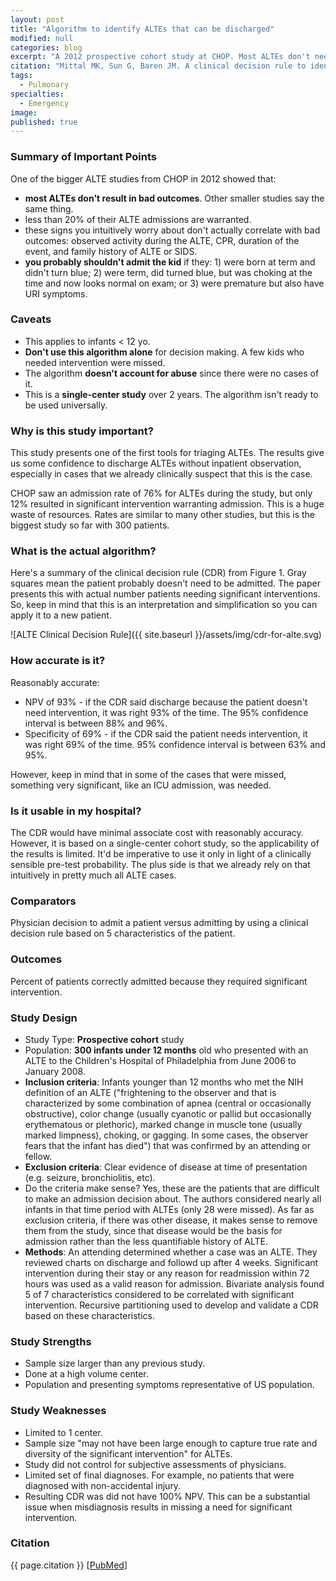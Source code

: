 ```yaml
---
layout: post
title: "Algorithm to identify ALTEs that can be discharged"
modified: null
categories: blog
excerpt: "A 2012 prospective cohort study at CHOP. Most ALTEs don't need admission. Use this algorithm to determine who can go home."
citation: "Mittal MK, Sun G, Baren JM. A clinical decision rule to identify infants with apparent life-threatening event who can be safely discharged from the emergency department. Pediatr Emerg Care. 2012;28(7):599-605."
tags:
  - Pulmonary
specialties:
  - Emergency
image:
published: true
---
```


### Summary of Important Points

One of the bigger ALTE studies from CHOP in 2012 showed that:

* **most ALTEs don't result in bad outcomes**. Other smaller studies say the same thing.
* less than 20% of their ALTE admissions are warranted.
* these signs you intuitively worry about don't  actually correlate with bad outcomes: observed activity during the ALTE, CPR, duration of the event, and family history of ALTE or SIDS.
* **you probably shouldn't admit the kid** if they: 1) were born at term and didn't turn blue; 2) were term, did turned blue, but was choking at the time and now looks normal on exam; or 3) were premature but also have URI symptoms.

### Caveats

* This applies to infants < 12 yo.
* **Don't use this algorithm alone** for decision making. A few kids who needed intervention were missed.
* The algorithm **doesn't account for abuse** since there were no cases of it.
* This is a **single-center study** over 2 years. The algorithm isn't ready to be used universally.

### Why is this study important?

This study presents one of the first tools for triaging ALTEs. The results give us some confidence to discharge ALTEs without inpatient observation, especially in cases that we already clinically suspect that this is the case.

CHOP saw an admission rate of 76% for ALTEs during the study, but only 12% resulted in significant intervention warranting admission. This is a huge waste of resources. Rates are similar to many other studies, but this is the biggest study so far with 300 patients.

### What is the actual algorithm?

Here's a summary of the clinical decision rule (CDR) from Figure 1. Gray squares mean the patient probably doesn't need to be admitted. The paper presents this with actual number patients needing significant interventions. So, keep in mind that this is an interpretation and simplification so you can apply it to a new patient.

![ALTE Clinical Decision Rule]({{ site.baseurl }}/assets/img/cdr-for-alte.svg)

### How accurate is it?

Reasonably accurate:

* NPV of 93% - if the CDR said discharge because the patient doesn't need intervention, it was right 93% of the time. The 95% confidence interval is between 88% and 96%.
* Specificity of 69% - if the CDR said the patient needs intervention, it was right 69% of the time. 95% confidence interval is between 63% and 95%.

However, keep in mind that in some of the cases that were missed, something very significant, like an ICU admission, was needed.

### Is it usable in my hospital?

The CDR would have minimal associate cost with reasonably accuracy. However, it is based on a single-center cohort study, so the applicability of the results is limited. It'd be imperative to use it only in light of a clinically sensible pre-test probability. The plus side is that we already rely on that intuitively in pretty much all ALTE cases.

### Comparators

Physician decision to admit a patient versus admitting by using a clinical decision rule based on 5 characteristics of the patient.

### Outcomes

Percent of patients correctly admitted because they required significant intervention.

### Study Design

* Study Type: **Prospective cohort** study
* Population: **300 infants under 12 months** old who presented with an ALTE to the Children's Hospital of Philadelphia from June 2006 to January 2008.
* **Inclusion criteria**: Infants younger than 12 months who met the NIH definition of an ALTE ("frightening to the observer and that is characterized by some combination of apnea (central or occasionally obstructive), color change (usually cyanotic or pallid but occasionally erythematous or plethoric), marked change in muscle tone (usually marked limpness), choking, or gagging. In some cases, the observer fears that the infant has died") that was confirmed by an attending or fellow.
* **Exclusion criteria**: Clear evidence of disease at time of presentation (e.g. seizure, bronchiolitis, etc).
* Do the criteria make sense? Yes, these are the patients that are difficult to make an admission decision about. The authors considered nearly all infants in that time period with ALTEs (only 28 were missed). As far as exclusion criteria, if there was other disease, it makes sense to remove them from the study, since that disease would be the basis for admission rather than the less quantifiable history of ALTE.
* **Methods**: An attending determined whether a case was an ALTE. They reviewed charts on discharge and followd up after 4 weeks. Significant intervention during their stay or any reason for readmission within 72 hours was used as a valid reason for admission. Bivariate analysis found 5 of 7 characteristics considered to be correlated with significant intervention. Recursive partitioning used to develop and validate a CDR based on these characteristics.


### Study Strengths

* Sample size larger than any previous study.
* Done at a high volume center.
* Population and presenting symptoms representative of US population.

### Study Weaknesses
* Limited to 1 center.
* Sample size "may not have been large enough to capture true rate and diversity of the significant intervention" for ALTEs.
* Study did not control for subjective assessments of physicians.
* Limited set of final diagnoses. For example, no patients that were diagnosed with non-accidental injury.
* Resulting CDR was did not have 100% NPV. This can be a substantial issue when misdiagnosis results in missing a need for significant intervention.

### Citation

{{ page.citation }} [[PubMed][PubMed]]

[PubMed]: http://www.ncbi.nlm.nih.gov/pubmed/22743742
